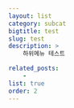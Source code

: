 ```yaml
---
layout: list
category: subcat
bigtitle: test
slug: test
description: >
    하위메뉴 테스트

related_posts:
    -
list: true
order: 2
---
```

